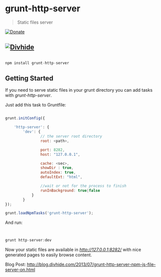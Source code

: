 # grunt-http-server
> Static files server

[![Donate](https://www.paypalobjects.com/en_US/i/btn/btn_donate_LG.gif)](https://www.paypal.com/cgi-bin/webscr?cmd=_donations&business=NYVPSL7GBYD6A&lc=US&item_name=Oscar%20Brito&currency_code=EUR&bn=PP%2dDonationsBF%3abtn_donateCC_LG%2egif%3aNonHosted)


[![Divhide](http://site.divhide.com/assets/img/github_powered_by.jpg)](http://site.divhide.com/) 
---

```js

npm install grunt-http-server

```

## Getting Started

If you need to serve static files in your grunt directory you can add tasks with _grunt-http-server_.

Just add this task to Gruntfile:

```js

grunt.initConfig({

	'http-server': {
		'dev': {
				// the server root directory
				root: <path>,

				port: 8282,
				host: "127.0.0.1",

				cache: <sec>,
				showDir : true,
				autoIndex: true,
				defaultExt: "html",

				//wait or not for the process to finish
				runInBackground: true|false
			}
		}
});

grunt.loadNpmTasks('grunt-http-server');


```

And run:

```js


grunt http-server:dev

```

Now your static files are available in _http://127.0.0.1:8282/_ with nice generated pages to
easily browse content.


Blog Post:
http://blog.divhide.com/2013/07/grunt-http-server-npm-js-file-server-on.html

